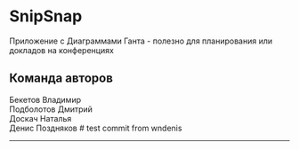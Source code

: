 
# SnipSnap

Приложение с Диаграммами Ганта - полезно для планирования или докладов на конференциях

## Команда авторов

Бекетов Владимир  
Подболотов Дмитрий  
Доскач Наталья  
Денис Поздняков # test commit from wndenis  
***